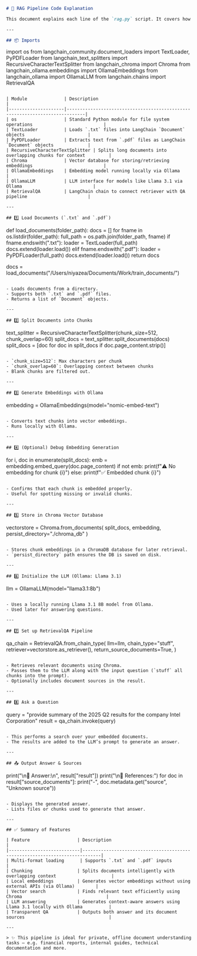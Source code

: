 
```markdown
# 🧠 RAG Pipeline Code Explanation

This document explains each line of the `rag.py` script. It covers how RAG (Retrieval-Augmented Generation) works with LangChain, Ollama, Chroma, and Llama 3.1 8B.

---

## 📦 Imports

```
import os
from langchain_community.document_loaders import TextLoader, PyPDFLoader
from langchain_text_splitters import RecursiveCharacterTextSplitter
from langchain_chroma import Chroma
from langchain_ollama.embeddings import OllamaEmbeddings
from langchain_ollama import OllamaLLM
from langchain.chains import RetrievalQA
```

| Module              | Description                                                                 |
|---------------------|-----------------------------------------------------------------------------|
| os                  | Standard Python module for file system operations                           |
| TextLoader          | Loads `.txt` files into LangChain `Document` objects                        |
| PyPDFLoader         | Extracts text from `.pdf` files as LangChain `Document` objects             |
| RecursiveCharacterTextSplitter | Splits long documents into overlapping chunks for context         |
| Chroma              | Vector database for storing/retrieving embeddings                           |
| OllamaEmbeddings    | Embedding model running locally via Ollama                                  |
| OllamaLLM           | LLM interface for models like Llama 3.1 via Ollama                           |
| RetrievalQA         | LangChain chain to connect retriever with QA pipeline                       |

---

## 1️⃣ Load Documents (`.txt` and `.pdf`)

```
def load_documents(folder_path):
    docs = []
    for fname in os.listdir(folder_path):
        full_path = os.path.join(folder_path, fname)
        if fname.endswith(".txt"):
            loader = TextLoader(full_path)
            docs.extend(loader.load())
        elif fname.endswith(".pdf"):
            loader = PyPDFLoader(full_path)
            docs.extend(loader.load())
    return docs

docs = load_documents("/Users/niyazea/Documents/Work/train_documents/")
```

- Loads documents from a directory.
- Supports both `.txt` and `.pdf` files.
- Returns a list of `Document` objects.

---

## 2️⃣ Split Documents into Chunks

```
text_splitter = RecursiveCharacterTextSplitter(chunk_size=512, chunk_overlap=60)
split_docs = text_splitter.split_documents(docs)
split_docs = [doc for doc in split_docs if doc.page_content.strip()]
```

- `chunk_size=512`: Max characters per chunk
- `chunk_overlap=60`: Overlapping context between chunks
- Blank chunks are filtered out.

---

## 3️⃣ Generate Embeddings with Ollama

```
embedding = OllamaEmbeddings(model="nomic-embed-text")
```

- Converts text chunks into vector embeddings.
- Runs locally with Ollama.

---

## 4️⃣ (Optional) Debug Embedding Generation

```
for i, doc in enumerate(split_docs):
    emb = embedding.embed_query(doc.page_content)
    if not emb:
        print(f"⚠️ No embedding for chunk {i}")
    else:
        print(f"✅ Embedded chunk {i}")
```

- Confirms that each chunk is embedded properly.
- Useful for spotting missing or invalid chunks.

---

## 5️⃣ Store in Chroma Vector Database

```
vectorstore = Chroma.from_documents(
    split_docs,
    embedding,
    persist_directory="./chroma_db"
)
```

- Stores chunk embeddings in a ChromaDB database for later retrieval.
- `persist_directory` path ensures the DB is saved on disk.

---

## 6️⃣ Initialize the LLM (Ollama: Llama 3.1)

```
llm = OllamaLLM(model="llama3.1:8b")
```

- Uses a locally running Llama 3.1 8B model from Ollama.
- Used later for answering questions.

---

## 7️⃣ Set up RetrievalQA Pipeline

```
qa_chain = RetrievalQA.from_chain_type(
    llm=llm,
    chain_type="stuff",
    retriever=vectorstore.as_retriever(),
    return_source_documents=True,
)
```

- Retrieves relevant documents using Chroma.
- Passes them to the LLM along with the input question (`stuff` all chunks into the prompt).
- Optionally includes document sources in the result.

---

## 8️⃣ Ask a Question

```
query = "provide summary of the 2025 Q2 results for the company Intel Corporation"
result = qa_chain.invoke(query)
```

- This performs a search over your embedded documents.
- The results are added to the LLM’s prompt to generate an answer.

---

## 📤 Output Answer & Sources

```
print("\n🧠 Answer:\n", result["result"])
print("\n📄 References:")
for doc in result["source_documents"]:
    print("-", doc.metadata.get("source", "Unknown source"))
```

- Displays the generated answer.
- Lists files or chunks used to generate that answer.

---

## ✅ Summary of Features

| Feature                  | Description                                                                 |
|---------------------------|-----------------------------------------------------------------------------|
| Multi-format loading      | Supports `.txt` and `.pdf` inputs                                           |
| Chunking                 | Splits documents intelligently with overlapping context                     |
| Local embeddings         | Generates vector embeddings without using external APIs (via Ollama)        |
| Vector search            | Finds relevant text efficiently using Chroma                                |
| LLM answering            | Generates context-aware answers using Llama 3.1 locally with Ollama          |
| Transparent QA           | Outputs both answer and its document sources                                |

---

> ✨ This pipeline is ideal for private, offline document understanding tasks — e.g. financial reports, internal guides, technical documentation and more.

```
